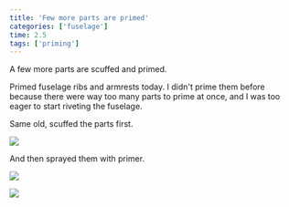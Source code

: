 ```yaml
---
title: 'Few more parts are primed'
categories: ['fuselage']
time: 2.5
tags: ['priming']
---
```


A few more parts are scuffed and primed.

<!-- more -->

Primed fuselage ribs and armrests today. I didn't prime them before because there were way too many parts to prime at once, and I was too eager to start riveting the fuselage.

Same old, scuffed the parts first.

![](0-parts-scuffed.jpeg)

And then sprayed them with primer.

![](1-parts-primed-1.jpeg)

![](2-parts-primed-2.jpeg)